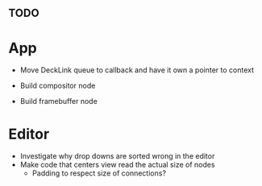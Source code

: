## TODO
# App
- Move DeckLink queue to callback and have it own a pointer to context

- Build compositor node
- Build framebuffer node

# Editor
- Investigate why drop downs are sorted wrong in the editor
- Make code that centers view read the actual size of nodes
    - Padding to respect size of connections?